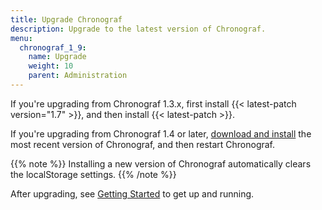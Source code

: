 ```yaml
---
title: Upgrade Chronograf
description: Upgrade to the latest version of Chronograf.
menu:
  chronograf_1_9:
    name: Upgrade
    weight: 10
    parent: Administration
---
```


If you're upgrading from Chronograf 1.3.x, first install {{< latest-patch version="1.7" >}}, and then install {{< latest-patch >}}.

If you're upgrading from Chronograf 1.4 or later, [download and install](https://portal.influxdata.com/downloads) the most recent version of Chronograf, and then restart Chronograf.

{{% note %}}
Installing a new version of Chronograf automatically clears the localStorage settings.
{{% /note %}}

After upgrading, see [Getting Started](/chronograf/v1.9/introduction/getting-started/) to get up and running.
